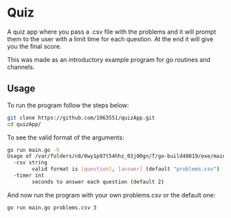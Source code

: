 # Quiz
A quiz app where you pass a .csv file with the problems and it will prompt them to the user with a limit time for each question. At the end it will give you the final score.

This was made as an introductory example program for go routines and channels.

## Usage
To run the program follow the steps below:
```bash
git clone https://github.com/1063551/quizApp.git
cd quizApp/
```

To see the valid format of the arguments:
```bash
go run main.go -h
Usage of /var/folders/n8/0wy1p97t54hhz_03j00gn/T/go-build48019/exe/main:
  -csv string
    	valid format is [question], [answer] (default "problems.csv")
  -timer int
    	seconds to answer each question (default 2)
```
And now run the program with your own problems.csv or the default one:
```bash
go run main.go problems.csv 3
```
